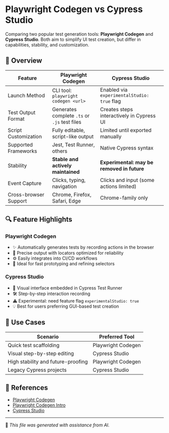 # Playwright Codegen vs Cypress Studio

Comparing two popular test generation tools: **Playwright Codegen** and **Cypress Studio**. Both aim to simplify UI test creation, but differ in capabilities, stability, and customization.


## 🧩 Overview

| Feature                 | Playwright Codegen                     | Cypress Studio                              |
|------------------------|----------------------------------------|---------------------------------------------|
| Launch Method          | CLI tool: `playwright codegen <url>`   | Enabled via `experimentalStudio: true` flag |
| Test Output Format     | Generates complete `.ts` or `.js` test files | Creates steps interactively in Cypress UI     |
| Script Customization   | Fully editable, script-like output      | Limited until exported manually             |
| Supported Frameworks   | Jest, Test Runner, others               | Native Cypress syntax                       |
| Stability              | **Stable and actively maintained**     | **Experimental: may be removed in future**  |
| Event Capture          | Clicks, typing, navigation              | Clicks and input (some actions limited)     |
| Cross-browser Support  | Chrome, Firefox, Safari, Edge           | Chrome-family only                          |




## 🔍 Feature Highlights

### Playwright Codegen
- ✨ Automatically generates tests by recording actions in the browser
- 🎯 Precise output with locators optimized for reliability
- ⚙️ Easily integrates into CI/CD workflows
- 🧪 Ideal for fast prototyping and refining selectors


### Cypress Studio
- 🧪 Visual interface embedded in Cypress Test Runner
- 🛠️ Step-by-step interaction recording
- ⚠️ Experimental: need feature flag `experimentalStudio: true`
- 💡 Best for users preferring GUI-based test creation


## 🚀 Use Cases

| Scenario                            | Preferred Tool      |
|-------------------------------------|---------------------|
| Quick test scaffolding               | Playwright Codegen  |
| Visual step-by-step editing         | Cypress Studio      |
| High stability and future-proofing  | Playwright Codegen  |
| Legacy Cypress projects             | Cypress Studio      |

## 📎 References
- [Playwright Codegen](https://playwright.dev/docs/codegen)
- [Playwright Codegen Intro](https://playwright.dev/docs/codegen-intro)
- [Cypress Studio](https://docs.cypress.io/app/guides/cypress-studio)


---

🤖 _This file was generated with assistance from AI._
